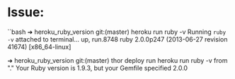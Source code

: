 # Issue:


``bash
➜  heroku_ruby_version git:(master) heroku run ruby -v
Running `ruby -v` attached to terminal... up, run.8748
ruby 2.0.0p247 (2013-06-27 revision 41674) [x86_64-linux]

➜  heroku_ruby_version git:(master) thor deploy
         run  heroku run ruby -v from "."
Your Ruby version is 1.9.3, but your Gemfile specified 2.0.0
```